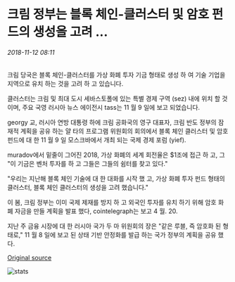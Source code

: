 # 크림 정부는 블록 체인-클러스터 및 암호 펀드의 생성을 고려 ...

###### 2018-11-12 08:11

크림 당국은 블록 체인-클러스터를 가상 화폐 투자 기금 형태로 생성 하 여 기술 기업을 지역으로 유치 하는 것을 고려 하 고 있습니다.

클러스터는 크림 및 최대 도시 세바스토폴에 있는 특별 경제 구역 (sez) 내에 위치 할 것 이며, 주요 국영 러시아 뉴스 에이전시 tass는 11 월 9 일에 보고 되었습니다.

georgy 교, 러시아 연방 대통령 하에 크림 공화국의 영구 대표자, 크림 반도 정부의 잠재적 계획을 공유 하는 얄 타의 프로그램 위원회의 회의에서 블록 체인 클러스터 및 암호 펀드에 대 한 11 월 9 일 모스크바에서 개최 되는 국제 경제 포럼 (yief).

muradov에서 밑줄이 그어진 2018, 가상 화폐의 세계 회전율은 $1조에 접근 하 고, 그 "이 기금은 벤처 투자를 하 고 그들은 그들의 쉼터를 찾고 있다."

"우리는 지난해 블록 체인 기술에 대 한 대화를 시작 했 고, 가상 화폐 투자 펀드 형태의 클러스터, 블록 체인 클러스터의 생성을 고려 했습니다."

이 봄, 크림 정부는 이미 국제 제재를 방지 하 고 외국인 투자를 유치 하기 위해 암호 화폐 자금을 만들 계획을 발표 했다, cointelegraph는 보고 4 월. 20.

지난 주 금융 시장에 대 한 러시아 국가 두 마 위원회의 장은 "같은 루블, 즉 암호화 된 형태로," 11 월 8 일에 보고 된 상태 기반 안정화를 발급 하는 국가 정부의 계획을 공유 했다.

[Original source](https://cointelegraph.com/news/crimean-government-considers-creation-of-blockchain-cluster-and-crypto-fund)

![stats](https://c.statcounter.com/11760860/0/a89fa40b/1/ "stats")